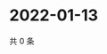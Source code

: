 # 2022-01-13

共 0 条

<!-- BEGIN WEIBO -->
<!-- 最后更新时间 Thu Jan 13 2022 13:16:13 GMT+0800 (China Standard Time) -->

<!-- END WEIBO -->

